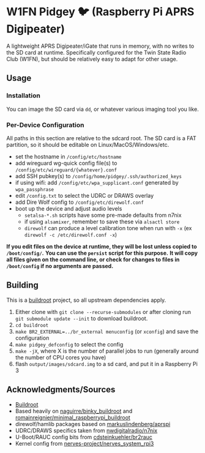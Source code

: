 # W1FN Pidgey :bird: (Raspberry Pi APRS Digipeater)

A lightweight APRS Digipeater/iGate that runs in memory, with no writes to the SD card at runtime.
Specifically configured for the Twin State Radio Club (W1FN), but should be relatively easy to adapt for other usage.

## Usage

### Installation

You can image the SD card via `dd`, or whatever various imaging tool you like.

### Per-Device Configuration

All paths in this section are relative to the sdcard root.
The SD card is a FAT partition, so it should be editable on Linux/MacOS/Windows/etc.

- set the hostname in `/config/etc/hostname`
- add wireguard wg-quick config file(s) to `/config/etc/wireguard/{whatever}.conf`
- add SSH pubkey(s) to `/config/home/pidgey/.ssh/authorized_keys`
- if using wifi: add `/config/etc/wpa_supplicant.conf` generated by `wpa_passphrase`
- edit `/config.txt` to select the UDRC or DRAWS overlay
- add Dire Wolf config to `/config/etc/direwolf.conf`
- boot up the device and adjust audio levels
  - `setalsa-*.sh` scripts have some pre-made defaults from n7nix
  - if using `alsamixer`, remember to save these via `alsactl store`
  - `direwolf` can produce a level calibration tone when run with `-x` (ex `direwolf -c /etc/direwolf.conf -x`)

**If you edit files on the device at runtime, they will be lost unless copied to `/boot/config/`.**
**You can use the `persist` script for this purpose.**
**It will copy all files given on the command line, or check for changes to files in `/boot/config` if no arguments are passed.**

## Building

This is a [buildroot](https://buildroot.org/) project, so all upstream dependencies apply.

1. Either clone with `git clone --recurse-submodules` or after cloning run `git submodule update --init` to download buildroot.
2. `cd buildroot`
3. `make BR2_EXTERNAL=../br_external menuconfig` (or `xconfig`) and save the configuration
4. `make pidgey_defconfig` to select the config
5. `make -jX`, where X is the number of parallel jobs to run (generally around the number of CPU cores you have)
6. flash `output/images/sdcard.img` to a sd card, and put it in a Raspberry Pi 3

## Acknowledgments/Sources

- [Buildroot](https://buildroot.org/)
- Based heavily on [naguirre/binky_buildroot](https://github.com/naguirre/binky_buildroot) and [romainreignier/minimal_raspberrypi_buildroot](https://github.com/romainreignier/minimal_raspberrypi_buildroot)
- direwolf/hamlib packages based on [markuslindenberg/aprspi](https://github.com/markuslindenberg/aprspi)
- UDRC/DRAWS specifics taken from [nwdigitalradio/n7nix](https://github.com/nwdigitalradio/n7nix)
- U-Boot/RAUC config bits from [cdsteinkuehler/br2rauc](https://github.com/cdsteinkuehler/br2rauc)
- Kernel config from [nerves-project/nerves_system_rpi3](https://github.com/nerves-project/nerves_system_rpi3)
